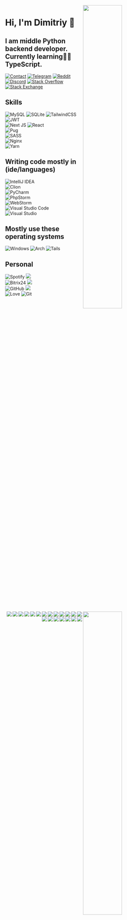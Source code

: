 <!-- Credit: https://github.com/anuraghazra/github-readme-stats -->
<img width="50%" align="right" src="https://github-readme-stats.vercel.app/api?username=ay0ks&hide_border=true&count_private=true&layout=compact&hide_title=true&show_icons=true&theme=dracula&icon_color=5194f0&bg_color=0d1117">
<img width="50%" align="right" src="https://github-readme-stats.vercel.app/api/top-langs/?username=ay0ks&hide=html&layout=compact&hide_border=true&hide_title=true&count_private=true&theme=dracula&icon_color=5194f0&bg_color=0d1117"/>

# Hi, I'm Dimitriy :wave:
## I am middle Python backend developer. Currently learning🧑‍💻 TypeScript.
[![Contact](https://img.shields.io/badge/Gmail-D14836?style=for-the-badge&logo=gmail&logoColor=white)](https://short.zeronet.space/gmail)
[![Telegram](https://img.shields.io/badge/Telegram-2CA5E0?style=for-the-badge&logo=telegram&logoColor=white)](https://short.zeronet.space/telegram)
[![Reddit](https://img.shields.io/badge/Reddit-FF4500?style=for-the-badge&logo=reddit&logoColor=white)](https://short.zeronet.space/reddit)
[![Discord](https://img.shields.io/badge/KFC%20Foundation-%237289DA.svg?style=for-the-badge&logo=discord&logoColor=white)](https://short.zeronet.space/kfc)
[![Stack Overflow](https://img.shields.io/badge/-Stackoverflow-FE7A16?style=for-the-badge&logo=stack-overflow&logoColor=white)](https://short.zeronet.space/so)
[![Stack Exchange](https://img.shields.io/badge/StackExchange-%23ffffff.svg?style=for-the-badge&logo=StackExchange&logoColor=white)](https://short.zeronet.space/se)
## Skills
![MySQL](https://img.shields.io/badge/mysql-%2300f.svg?style=for-the-badge&logo=mysql&logoColor=white)
![SQLite](https://img.shields.io/badge/sqlite-%2307405e.svg?style=for-the-badge&logo=sqlite&logoColor=white)
![TailwindCSS](https://img.shields.io/badge/tailwindcss-%2338B2AC.svg?style=for-the-badge&logo=tailwind-css&logoColor=white)<br>
![JWT](https://img.shields.io/badge/JWT-black?style=for-the-badge&logo=JSON%20web%20tokens)<br>
![Next JS](https://img.shields.io/badge/Next-black?style=for-the-badge&logo=next.js&logoColor=white)
![React](https://img.shields.io/badge/react-%2320232a.svg?style=for-the-badge&logo=react&logoColor=%2361DAFB)<br>
![Pug](https://img.shields.io/badge/Pug-FFF?style=for-the-badge&logo=pug&logoColor=A86454)<br>
![SASS](https://img.shields.io/badge/SASS-hotpink.svg?style=for-the-badge&logo=SASS&logoColor=white)<br>
![Nginx](https://img.shields.io/badge/nginx-%23009639.svg?style=for-the-badge&logo=nginx&logoColor=white)<br>
![Yarn](https://img.shields.io/badge/yarn-%232C8EBB.svg?style=for-the-badge&logo=yarn&logoColor=white)
## Writing code mostly in (ide/languages)
![IntelliJ IDEA](https://img.shields.io/badge/IntelliJIDEA-000000.svg?style=for-the-badge&logo=intellij-idea&logoColor=white)
<img align="right" src="https://img.shields.io/badge/javascript-%23323330.svg?style=for-the-badge&logo=javascript&logoColor=%23F7DF1E"/>
<img align="right" src="https://img.shields.io/badge/typescript-%23007ACC.svg?style=for-the-badge&logo=typescript&logoColor=white"/><br>
![Clion](https://img.shields.io/badge/clion-000000?style=for-the-badge&logo=clion)
<img align="right" src="https://img.shields.io/badge/rust-%23000000.svg?style=for-the-badge&logo=rust&logoColor=white"/><br>
![PyCharm](https://img.shields.io/badge/pycharm-143?style=for-the-badge&logo=pycharm&logoColor=black&color=black&labelColor=green)
<img align="right" src="https://img.shields.io/badge/python-3670A0?style=for-the-badge&logo=python&logoColor=ffdd54"/><br>
![PhpStorm](https://img.shields.io/badge/phpstorm-143?style=for-the-badge&logo=phpstorm&logoColor=black&color=black&labelColor=darkorchid)
<img align="right" src="https://img.shields.io/badge/php-%23777BB4.svg?style=for-the-badge&logo=php&logoColor=white"/><br>
![WebStorm](https://img.shields.io/badge/webstorm-143?style=for-the-badge&logo=webstorm&logoColor=white&color=black)
<img align="right" src="https://img.shields.io/badge/css3-%231572B6.svg?style=for-the-badge&logo=css3&logoColor=white"/>
<img align="right" src="https://img.shields.io/badge/SASS-hotpink.svg?style=for-the-badge&logo=SASS&logoColor=white"/>
<img align="right" src="https://img.shields.io/badge/html5-%23E34F26.svg?style=for-the-badge&logo=html5&logoColor=white"/><br>
![Visual Studio Code](https://img.shields.io/badge/Visual%20Studio%20Code-0078d7.svg?style=for-the-badge&logo=visual-studio-code&logoColor=white)
<img align="right" src="https://img.shields.io/badge/-everything%20else-555566?style=for-the-badge"/>
<img align="right" src="https://img.shields.io/badge/markdown-%23000000.svg?style=for-the-badge&logo=markdown&logoColor=white"/><br>
![Visual Studio](https://img.shields.io/badge/Visual%20Studio-5C2D91.svg?style=for-the-badge&logo=visual-studio&logoColor=white)
<img align="right" src="https://img.shields.io/badge/c-%2300599C.svg?style=for-the-badge&logo=c&logoColor=white"/>
<img align="right" src="https://img.shields.io/badge/c++-%2300599C.svg?style=for-the-badge&logo=c%2B%2B&logoColor=white"/><br>
## Mostly use these operating systems
![Windows](https://img.shields.io/badge/Windows-0078D6?style=for-the-badge&logo=windows&logoColor=white)
![Arch](https://img.shields.io/badge/Arch%20Linux-1793D1?logo=arch-linux&logoColor=fff&style=for-the-badge)
![Tails](https://img.shields.io/badge/Tails%20-56347C?&style=for-the-badge&logo=tails&logoColor=white)
## Personal
![Spotify](https://img.shields.io/badge/Spotify-1ED760?style=for-the-badge&logo=spotify&logoColor=white)
![](https://img.shields.io/badge/-%3E-555566?style=for-the-badge)
<img align="right" src="https://img.shields.io/badge/Apple_Music-9933CC?style=for-the-badge&logo=apple-music&logoColor=white"/>
<img align="right" src="https://img.shields.io/badge/Deezer-FEAA2D?style=for-the-badge&logo=deezer&logoColor=white"/>
<img align="right" src="https://img.shields.io/badge/YouTube_Music-FF0000?style=for-the-badge&logo=youtube-music&logoColor=white"/><br>
![Bitrix24](https://img.shields.io/badge/bitrix24-cyan?&style=for-the-badge)
![](https://img.shields.io/badge/-%3E-555566?style=for-the-badge)
<img align="right" src="https://img.shields.io/badge/jira-%230A0FFF.svg?style=for-the-badge&logo=jira&logoColor=white"/>
<img align="right" src="https://img.shields.io/badge/confluence-%23172BF4.svg?style=for-the-badge&logo=confluence&logoColor=white"/>
<img align="right" src="https://img.shields.io/badge/Trello-%23026AA7.svg?style=for-the-badge&logo=Trello&logoColor=white"/><br>
![GitHub](https://img.shields.io/badge/github-%23121011.svg?style=for-the-badge&logo=github&logoColor=white)
![](https://img.shields.io/badge/-%3E-555566?style=for-the-badge)
<img align="right" src="https://img.shields.io/badge/Gitea-34495E?style=for-the-badge&logo=gitea&logoColor=5D9425"/>
<img align="right" src="https://img.shields.io/badge/gitlab-%23181717.svg?style=for-the-badge&logo=gitlab&logoColor=white"/><br>
![Love](https://img.shields.io/badge/%E2%9D%A4%EF%B8%8F-ff00ff.svg?&style=for-the-badge)
![Git](https://img.shields.io/badge/git-%23F05033.svg?style=for-the-badge&logo=git&logoColor=white)
